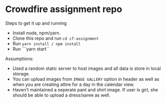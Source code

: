 <h1>Crowdfire assignment repo</h1>

Steps to get it up and running

- Install node, npm/yarn.
- Clone this repo and run ```cd cf-assignment```
- Run ```yarn install / npm install```
- Run ```yarn start``

Assumptions: 
- Used a random static server to host images and all data is store in local storage.
- You can upload images from ```IMAGE GALLERY``` option in header as well as when you are creating attire for a day in the calendar view. 
- Haven't maintained a seperate pant and shirt image. If user is girl, she should be able to upload a dress/saree as well. 




